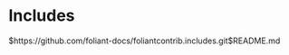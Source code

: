 # Includes

<include sethead="2" nohead="true">
    $https://github.com/foliant-docs/foliantcontrib.includes.git$README.md
</include>
